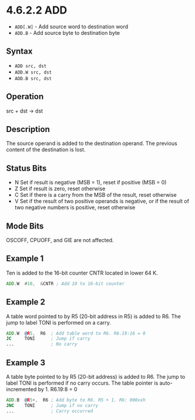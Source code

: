 # 4.6.2.2 ADD

- `ADD[.W]` - Add source word to destination word
- `ADD.B` - Add source byte to destination byte

## Syntax

- `ADD src, dst`
- `ADD.W src, dst`
- `ADD.B src, dst`

## Operation

src + dst → dst

## Description

The source operand is added to the destination operand. The previous content of the destination is lost.

## Status Bits

- N Set if result is negative (MSB = 1), reset if positive (MSB = 0)
- Z Set if result is zero, reset otherwise
- C Set if there is a carry from the MSB of the result, reset otherwise
- V Set if the result of two positive operands is negative, or if the result of two negative numbers is positive, reset otherwise

## Mode Bits

OSCOFF, CPUOFF, and GIE are not affected.

## Example 1

Ten is added to the 16-bit counter CNTR located in lower 64 K.

```asm
ADD.W  #10,  &CNTR ; Add 10 to 16-bit counter
```

## Example 2

A table word pointed to by R5 (20-bit address in R5) is added to R6. The jump to label TONI is performed on a carry.

```asm
ADD.W  @R5,  R6  ; Add table word to R6. R6.19:16 = 0
JC     TONI      ; Jump if carry
...              ; No carry
```

## Example 3

A table byte pointed to by R5 (20-bit address) is added to R6. The jump to label TONI is performed if no carry occurs.
The table pointer is auto-incremented by 1. R6.19:8 = 0

```asm
ADD.B  @R5+,  R6 ; Add byte to R6. R5 + 1. R6: 000xxh
JNC    TONI      ; Jump if no carry
...              ; Carry occurred
```

